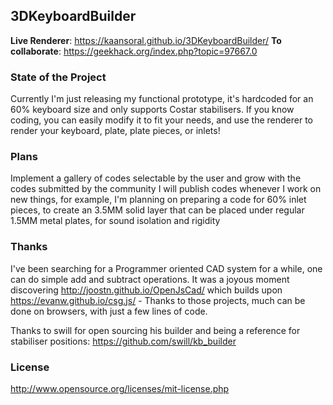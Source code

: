 ## 3DKeyboardBuilder

**Live Renderer**: https://kaansoral.github.io/3DKeyboardBuilder/
**To collaborate**: https://geekhack.org/index.php?topic=97667.0

### State of the Project
Currently I'm just releasing my functional prototype, it's hardcoded for an 60% keyboard size and only supports Costar stabilisers. If you know coding, you can easily modify it to fit your needs, and use the renderer to render your keyboard, plate, plate pieces, or inlets!

### Plans
Implement a gallery of codes selectable by the user and grow with the codes submitted by the community
I will publish codes whenever I work on new things, for example, I'm planning on preparing a code for 60% inlet pieces, to create an 3.5MM solid layer that can be placed under regular 1.5MM metal plates, for sound isolation and rigidity

### Thanks
I've been searching for a Programmer oriented CAD system for a while, one can do simple add and subtract operations. It was a joyous moment discovering http://joostn.github.io/OpenJsCad/ which builds upon https://evanw.github.io/csg.js/ - Thanks to those projects, much can be done on browsers, with just a few lines of code.

Thanks to swill for open sourcing his builder and being a reference for stabiliser positions: https://github.com/swill/kb_builder

### License
http://www.opensource.org/licenses/mit-license.php